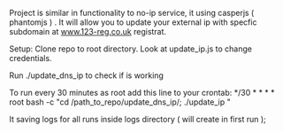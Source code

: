 
Project is similar in functionality to no-ip service, it using casperjs ( phantomjs ) . 
It will allow you to update your external ip with specfic subdomain at www.123-reg.co.uk registrat.

Setup:
Clone repo to root directory.
Look at update_ip.js to change credentials. 

Run ./update_dns_ip to check if is working 

To run every 30 minutes as root  add this line to your crontab:
*/30 * * * * root  bash -c "cd /path_to_repo/update_dns_ip/; ./update_ip " 

It saving logs for all runs inside logs directory ( will create  in first run );

